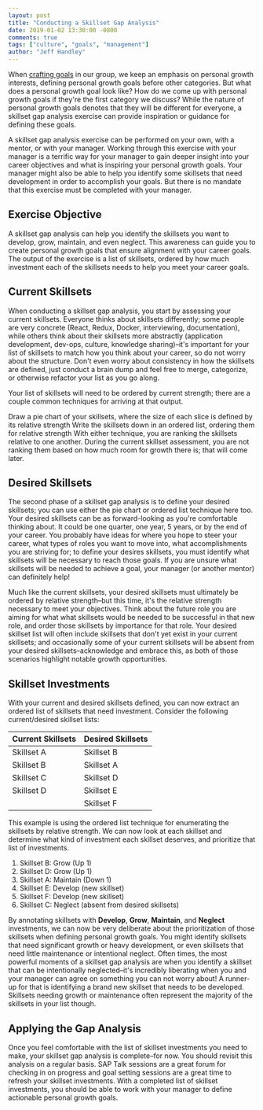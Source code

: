 ```yaml
---
layout: post
title: "Conducting a Skillset Gap Analysis"
date: 2019-01-02 13:30:00 -0800
comments: true
tags: ["culture", "goals", "management"]
author: "Jeff Handley"
---
```

When [crafting goals](https://jeffhandley.com/2018-12-21/crafting-quarterly-goals) in our group, we keep an emphasis on personal growth interests, defining personal growth goals before other categories. But what does a personal growth goal look like?  How do we come up with personal growth goals if they're the first category we discuss?  While the nature of personal growth goals denotes that they will be different for everyone, a skillset gap analysis exercise can provide inspiration or guidance for defining these goals.

A skillset gap analysis exercise can be performed on your own, with a mentor, or with your manager. Working through this exercise with your manager is a terrific way for your manager to gain deeper insight into your career objectives and what is inspiring your personal growth goals. Your manager might also be able to help you identify some skillsets that need development in order to accomplish your goals. But there is no mandate that this exercise must be completed with your manager.

## Exercise Objective

A skillset gap analysis can help you identify the skillsets you want to develop, grow, maintain, and even neglect. This awareness can guide you to create personal growth goals that ensure alignment with your career goals. The output of the exercise is a list of skillsets, ordered by how much investment each of the skillsets needs to help you meet your career goals.

## Current Skillsets

When conducting a skillset gap analysis, you start by assessing your current skillsets. Everyone thinks about skillsets differently; some people are very concrete (React, Redux, Docker, interviewing, documentation), while others think about their skillsets more abstractly (application development, dev-ops, culture, knowledge sharing)–it's important for your list of skillsets to match how you think about your career, so do not worry about the structure. Don't even worry about consistency in how the skillsets are defined, just conduct a brain dump and feel free to merge, categorize, or otherwise refactor your list as you go along.

Your list of skillsets will need to be ordered by current strength; there are a couple common techniques for arriving at that output.

Draw a pie chart of your skillsets, where the size of each slice is defined by its relative strength
Write the skillsets down in an ordered list, ordering them for relative strength
With either technique, you are ranking the skillsets relative to one another. During the current skillset assessment, you are not ranking them based on how much room for growth there is; that will come later.

## Desired Skillsets

The second phase of a skillset gap analysis is to define your desired skillsets; you can use either the pie chart or ordered list technique here too. Your desired skillsets can be as forward-looking as you're comfortable thinking about. It could be one quarter, one year, 5 years, or by the end of your career. You probably have ideas for where you hope to steer your career, what types of roles you want to move into, what accomplishments you are striving for; to define your desires skillsets, you must identify what skillsets will be necessary to reach those goals. If you are unsure what skillsets will be needed to achieve a goal, your manager (or another mentor) can definitely help!

Much like the current skillsets, your desired skillsets must ultimately be ordered by relative strength–but this time, it's the relative strength necessary to meet your objectives. Think about the future role you are aiming for what what skillsets would be needed to be successful in that new role, and order those skillsets by importance for that role. Your desired skillset list will often include skillsets that don't yet exist in your current skillsets; and occasionally some of your current skillsets will be absent from your desired skillsets–acknowledge and embrace this, as both of those scenarios highlight notable growth opportunities.

## Skillset Investments

With your current and desired skillsets defined, you can now extract an ordered list of skillsets that need investment. Consider the following current/desired skillset lists:

| Current Skillsets | Desired Skillsets |
| ----------------- | ----------------- |
| Skillset A        | Skillset B        |
| Skillset B        | Skillset A        |
| Skillset C        | Skillset D        |
| Skillset D        | Skillset E        |
|                   | Skillset F        |

This example is using the ordered list technique for enumerating the skillsets by relative strength. We can now look at each skillset and determine what kind of investment each skillset deserves, and prioritize that list of investments.

1. Skillset B: Grow (Up 1)
1. Skillset D: Grow (Up 1)
1. Skillset A: Maintain (Down 1)
1. Skillset E: Develop (new skillset)
1. Skillset F: Develop (new skillset)
1. Skillset C: Neglect (absent from desired skillsets)

By annotating skillsets with **Develop**, **Grow**, **Maintain**, and **Neglect** investments, we can now be very deliberate about the prioritization of those skillsets when defining personal growth goals. You might identify skillsets that need significant growth or heavy development, or even skillsets that need little maintenance or intentional neglect. Often times, the most powerful moments of a skillset gap analysis are when you identify a skillset that can be intentionally neglected–it's incredibly liberating when you and your manager can agree on something you can not worry about!  A runner-up for that is identifying a brand new skillset that needs to be developed. Skillsets needing growth or maintenance often represent the majority of the skillsets in your list though.

## Applying the Gap Analysis

Once you feel comfortable with the list of skillset investments you need to make, your skillset gap analysis is complete–for now. You should revisit this analysis on a regular basis. SAP Talk sessions are a great forum for checking in on progress and goal setting sessions are a great time to refresh your skillset investments. With a completed list of skillset investments, you should be able to work with your manager to define actionable personal growth goals.

